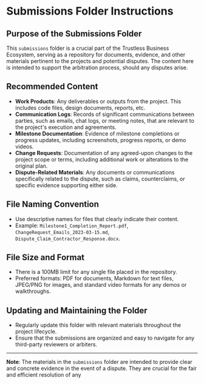 # Submissions Folder Instructions

## Purpose of the Submissions Folder
This `submissions` folder is a crucial part of the Trustless Business Ecosystem, serving as a repository for documents, evidence, and other materials pertinent to the projects and potential disputes. The content here is intended to support the arbitration process, should any disputes arise.

## Recommended Content
- **Work Products**: Any deliverables or outputs from the project. This includes code files, design documents, reports, etc.
- **Communication Logs**: Records of significant communications between parties, such as emails, chat logs, or meeting notes, that are relevant to the project's execution and agreements.
- **Milestone Documentation**: Evidence of milestone completions or progress updates, including screenshots, progress reports, or demo videos.
- **Change Requests**: Documentation of any agreed-upon changes to the project scope or terms, including additional work or alterations to the original plan.
- **Dispute-Related Materials**: Any documents or communications specifically related to the dispute, such as claims, counterclaims, or specific evidence supporting either side.

## File Naming Convention
- Use descriptive names for files that clearly indicate their content.
- Example: `Milestone1_Completion_Report.pdf`, `ChangeRequest_Emails_2023-03-15.md`, `Dispute_Claim_Contractor_Response.docx`.

## File Size and Format
- There is a 100MB limit for any single file placed in the repository.
- Preferred formats: PDF for documents, Markdown for text files, JPEG/PNG for images, and standard video formats for any demos or walkthroughs.

## Updating and Maintaining the Folder
- Regularly update this folder with relevant materials throughout the project lifecycle.
- Ensure that the submissions are organized and easy to navigate for any third-party reviewers or arbiters.

---

**Note**: The materials in the `submissions` folder are intended to provide clear and concrete evidence in the event of a dispute. They are crucial for the fair and efficient resolution of any
